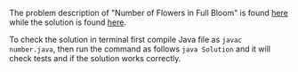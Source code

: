 The problem description of "Number of Flowers in Full Bloom" is found [here](https://leetcode.com/problems/number-of-flowers-in-full-bloom/) while the solution is found [here](https://github.com/aurimas13/Solutions-To-Problems/blob/main/LeetCode/Java%20Solutions/Number%20of%20Flowers%20in%20Full%20Bloom/number_of_flowers_in_full_bloom.java).

To check the solution in terminal first compile Java file as `javac number.java`, then run the command as follows `java Solution` and it will check tests and if the solution works correctly.